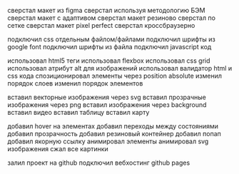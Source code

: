 сверстал макет из figma
сверстал используя методологию БЭМ
сверстал макет с адаптивом
сверстал макет резиново
сверстал по сетке
сверстал макет pixel perfect
сверстал кроссбраузерно

подключил css отдельным файлом/файлами
подключил шрифты из google font
подключил шрифты из файла
подключил javascript код

использовал html5 теги
использовал flexbox
использовал css grid
использовал атрибут alt для изображений
использовал валидатор html и css кода
спозиционировал элементы через position absolute
изменил порядок слоев
изменил порядок элементов

вставил векторные изображения через svg
вставил прозрачные изображения через png
вставил изображения через background
вставил видео
вставил таблицу
вставил карту

добавил hover на элементах
добавил переходы между состояниями
добавил прозрачность
добавил резиновый контейнер
добавил попап
добавил якорную ссылку
анимировал элементы
анимировал svg изображения
сжал все картинки

залил проект на github
подключил вебхостинг github pages

